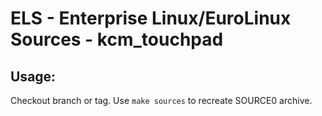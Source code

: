 # ELS - Enterprise Linux/EuroLinux Sources - kcm_touchpad
 
## Usage:
  Checkout branch or tag. Use `make sources` to recreate  SOURCE0 archive.
